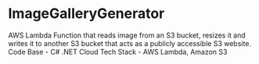 # ImageGalleryGenerator
AWS Lambda Function that reads image from an S3 bucket, resizes it and writes it to another S3 bucket that acts as a publicly accessible S3 website. Code Base - C# .NET Cloud Tech Stack - AWS Lambda, Amazon S3
